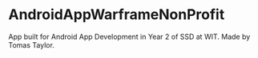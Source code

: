 # AndroidAppWarframeNonProfit
App built for Android App Development in Year 2 of SSD at WIT.
Made by Tomas Taylor.
